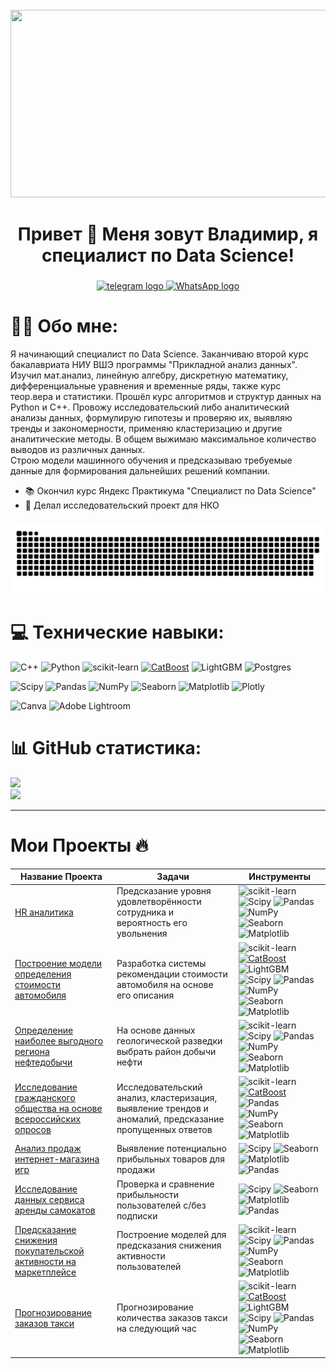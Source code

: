 <br clear="both">

<div align="center">
  <img height="300" width="600" src="https://user-images.githubusercontent.com/74038190/225813708-98b745f2-7d22-48cf-9150-083f1b00d6c9.gif"  />
</div>

###

<h1 align="center">Привет 👋 Меня зовут Владимир, я специалист по Data Science!</h1>

###

###

<div align="center">
  <a href="https://t.me/vovankalinovskii" target="_blank">
    <img src="https://img.shields.io/static/v1?message=Telegram&logo=telegram&label=&color=2CA5E0&logoColor=white&labelColor=&style=for-the-badge" height="25" alt="telegram logo"  />
  </a>
  <a href="https://wa.me/79055512531" target="_blank">
    <img src="https://img.shields.io/static/v1?message=WhatsApp&logo=whatsapp&label=&color=25D366&logoColor=white&labelColor=&style=for-the-badge" height="25" alt="WhatsApp logo"  />
  </a>
</div>

###


###



# 🧑‍💻 Обо мне:
Я начинающий специалист по Data Science. Заканчиваю второй курс бакалавриата НИУ ВШЭ программы "Прикладной анализ данных". Изучил мат.анализ, линейную алгебру, дискретную математику, дифференциальные уравнения и временные ряды, также курс теор.вера и статистики. Прошёл курс алгоритмов и структур данных на Python и C++. 
Провожу исследовательский либо аналитический анализы данных, формулирую гипотезы и проверяю их, выявляю тренды и закономерности, применяю кластеризацию и другие аналитические методы. В общем выжимаю максимальное количество выводов из различных данных.            
Строю модели машинного обучения и предсказываю требуемые данные для формирования дальнейших решений компании.
- 📚 Окончил курс Яндекс Практикума "Cпециалист по Data Science"
- 🔎 Делал исследовательский проект для НКО

###

<p align="center">
 <img width="600" src="snake/github-snake.svg" alt="snake"/>
</p>

###

# 💻 Технические навыки:
![C++](https://img.shields.io/badge/c++-%2300599C.svg?style=for-the-badge&logo=c%2B%2B&logoColor=white) 
![Python](https://img.shields.io/badge/python-3670A0?style=for-the-badge&logo=python&logoColor=ffdd54)
![scikit-learn](https://img.shields.io/badge/scikit--learn-%23F7931E.svg?style=for-the-badge&logo=scikit-learn&logoColor=white)
[![CatBoost](https://img.shields.io/badge/CatBoost-%232671E5.svg?style=for-the-badge&logo=catboost&logoColor=white)](https://catboost.ai/)
![LightGBM](https://img.shields.io/badge/LightGBM-%2364B02E.svg?style=for-the-badge&logo=lightgbm&logoColor=white)
![Postgres](https://img.shields.io/badge/postgres-%23316192.svg?style=for-the-badge&logo=postgresql&logoColor=white) 

![Scipy](https://img.shields.io/badge/SciPy-%230C55A5.svg?style=for-the-badge&logo=scipy&logoColor=%white)
![Pandas](https://img.shields.io/badge/pandas-%23150458.svg?style=for-the-badge&logo=pandas&logoColor=white) 
![NumPy](https://img.shields.io/badge/numpy-%23013243.svg?style=for-the-badge&logo=numpy&logoColor=white) 
![Seaborn](https://img.shields.io/badge/Seaborn-%230095D5.svg?style=for-the-badge&logo=seaborn&logoColor=white)
![Matplotlib](https://img.shields.io/badge/Matplotlib-%23ffffff.svg?style=for-the-badge&logo=Matplotlib&logoColor=black) 
![Plotly](https://img.shields.io/badge/Plotly-%233F4F75.svg?style=for-the-badge&logo=plotly&logoColor=white) 

![Canva](https://img.shields.io/badge/Canva-%2300C4CC.svg?style=for-the-badge&logo=Canva&logoColor=white) 
![Adobe Lightroom](https://img.shields.io/badge/Adobe%20Lightroom-31A8FF.svg?style=for-the-badge&logo=Adobe%20Lightroom&logoColor=white) 


# 📊 GitHub статистика:
![](https://github-readme-streak-stats.herokuapp.com/?user=underplintus&theme=radical&hide_border=false)<br/>
![](https://github-readme-stats.vercel.app/api/top-langs/?username=underplintus&theme=radical&hide_border=false&include_all_commits=false&count_private=false&layout=compact)

          
---
# Мои Проекты 🔥

| Название Проекта | Задачи       | Инструменты                                             |
|------------------|----------------|----------------------------------------------------|
| [HR аналитика](https://github.com/underplintus/Portfolio/blob/main/HR)        | Предсказание уровня удовлетворённости сотрудника и вероятность его увольнения | ![scikit-learn](https://img.shields.io/badge/scikit--learn-%23F7931E.svg?style=flat-square&logo=scikit-learn&logoColor=white) ![Scipy](https://img.shields.io/badge/SciPy-%230C55A5.svg?style=flat-square&logo=scipy&logoColor=%white) ![Pandas](https://img.shields.io/badge/pandas-%23150458.svg?style=flat-square&logo=pandas&logoColor=white) ![NumPy](https://img.shields.io/badge/numpy-%23013243.svg?style=flat-square&logo=numpy&logoColor=white) ![Seaborn](https://img.shields.io/badge/Seaborn-%230095D5.svg?style=flat-square&logo=seaborn&logoColor=white) ![Matplotlib](https://img.shields.io/badge/Matplotlib-%23ffffff.svg?style=flat-square&logo=Matplotlib&logoColor=black) |
| [Построение модели определения стоимости автомобиля](https://github.com/underplintus/Portfolio/blob/main/car_cost)        | Разработка системы рекомендации стоимости автомобиля на основе его описания |![scikit-learn](https://img.shields.io/badge/scikit--learn-%23F7931E.svg?style=flat-square&logo=scikit-learn&logoColor=white) [![CatBoost](https://img.shields.io/badge/CatBoost-%232671E5.svg?style=flat-square&logo=catboost&logoColor=white)](https://catboost.ai/) ![LightGBM](https://img.shields.io/badge/LightGBM-%2364B02E.svg?style=flat-square&logo=lightgbm&logoColor=white)![Scipy](https://img.shields.io/badge/SciPy-%230C55A5.svg?style=flat-square&logo=scipy&logoColor=%white) ![Pandas](https://img.shields.io/badge/pandas-%23150458.svg?style=flat-square&logo=pandas&logoColor=white) ![NumPy](https://img.shields.io/badge/numpy-%23013243.svg?style=flat-square&logo=numpy&logoColor=white) ![Seaborn](https://img.shields.io/badge/Seaborn-%230095D5.svg?style=flat-square&logo=seaborn&logoColor=white) ![Matplotlib](https://img.shields.io/badge/Matplotlib-%23ffffff.svg?style=flat-square&logo=Matplotlib&logoColor=black)  |
| [Определение наиболее выгодного региона нефтедобычи](https://github.com/underplintus/Portfolio/blob/main/expansion_regions)        | На основе данных геологической разведки выбрать район добычи нефти| ![scikit-learn](https://img.shields.io/badge/scikit--learn-%23F7931E.svg?style=flat-square&logo=scikit-learn&logoColor=white) ![Scipy](https://img.shields.io/badge/SciPy-%230C55A5.svg?style=flat-square&logo=scipy&logoColor=%white) ![Pandas](https://img.shields.io/badge/pandas-%23150458.svg?style=flat-square&logo=pandas&logoColor=white) ![NumPy](https://img.shields.io/badge/numpy-%23013243.svg?style=flat-square&logo=numpy&logoColor=white) ![Seaborn](https://img.shields.io/badge/Seaborn-%230095D5.svg?style=flat-square&logo=seaborn&logoColor=white) ![Matplotlib](https://img.shields.io/badge/Matplotlib-%23ffffff.svg?style=flat-square&logo=Matplotlib&logoColor=black) |
| [Исследование гражданского общества на основе всероссийских опросов](https://github.com/underplintus/Portfolio/blob/main/NKO)        | Исследовательский анализ, кластеризация, выявление трендов и аномалий, предсказание пропущенных ответов |![scikit-learn](https://img.shields.io/badge/scikit--learn-%23F7931E.svg?style=flat-square&logo=scikit-learn&logoColor=white) [![CatBoost](https://img.shields.io/badge/CatBoost-%232671E5.svg?style=flat-square&logo=catboost&logoColor=white)](https://catboost.ai/) ![Pandas](https://img.shields.io/badge/pandas-%23150458.svg?style=flat-square&logo=pandas&logoColor=white) ![NumPy](https://img.shields.io/badge/numpy-%23013243.svg?style=flat-square&logo=numpy&logoColor=white) ![Seaborn](https://img.shields.io/badge/Seaborn-%230095D5.svg?style=flat-square&logo=seaborn&logoColor=white) ![Matplotlib](https://img.shields.io/badge/Matplotlib-%23ffffff.svg?style=flat-square&logo=Matplotlib&logoColor=black)  |
| [Анализ продаж интернет-магазина игр](https://github.com/underplintus/Portfolio/blob/main/games)        | Выявление потенциально прибыльных товаров для продажи | ![Scipy](https://img.shields.io/badge/SciPy-%230C55A5.svg?style=flat-square&logo=scipy&logoColor=%white) ![Seaborn](https://img.shields.io/badge/Seaborn-%230095D5.svg?style=flat-square&logo=seaborn&logoColor=white) ![Matplotlib](https://img.shields.io/badge/Matplotlib-%23ffffff.svg?style=flat-square&logo=Matplotlib&logoColor=black) ![Pandas](https://img.shields.io/badge/pandas-%23150458.svg?style=flat-square&logo=pandas&logoColor=white)  |
| [Исследование данных сервиса аренды самокатов](https://github.com/underplintus/Portfolio/blob/main/samokaty)        | Проверка и сравнение прибыльности пользователей с/без подписки | ![Scipy](https://img.shields.io/badge/SciPy-%230C55A5.svg?style=flat-square&logo=scipy&logoColor=%white) ![Seaborn](https://img.shields.io/badge/Seaborn-%230095D5.svg?style=flat-square&logo=seaborn&logoColor=white) ![Matplotlib](https://img.shields.io/badge/Matplotlib-%23ffffff.svg?style=flat-square&logo=Matplotlib&logoColor=black) ![Pandas](https://img.shields.io/badge/pandas-%23150458.svg?style=flat-square&logo=pandas&logoColor=white) |
| [Предсказание снижения покупательской активности на маркетплейсе](https://github.com/underplintus/Portfolio/blob/main/web_shop)        | Построение моделей для предсказания снижения активности пользователей | ![scikit-learn](https://img.shields.io/badge/scikit--learn-%23F7931E.svg?style=flat-square&logo=scikit-learn&logoColor=white) ![Scipy](https://img.shields.io/badge/SciPy-%230C55A5.svg?style=flat-square&logo=scipy&logoColor=%white) ![Pandas](https://img.shields.io/badge/pandas-%23150458.svg?style=flat-square&logo=pandas&logoColor=white) ![NumPy](https://img.shields.io/badge/numpy-%23013243.svg?style=flat-square&logo=numpy&logoColor=white) ![Seaborn](https://img.shields.io/badge/Seaborn-%230095D5.svg?style=flat-square&logo=seaborn&logoColor=white) ![Matplotlib](https://img.shields.io/badge/Matplotlib-%23ffffff.svg?style=flat-square&logo=Matplotlib&logoColor=black) |
| [Прогнозирование заказов такси](https://github.com/underplintus/Portfolio/blob/main/taxi)        | Прогнозирование количества заказов такси на следующий час |![scikit-learn](https://img.shields.io/badge/scikit--learn-%23F7931E.svg?style=flat-square&logo=scikit-learn&logoColor=white) [![CatBoost](https://img.shields.io/badge/CatBoost-%232671E5.svg?style=flat-square&logo=catboost&logoColor=white)](https://catboost.ai/) ![LightGBM](https://img.shields.io/badge/LightGBM-%2364B02E.svg?style=flat-square&logo=lightgbm&logoColor=white)![Scipy](https://img.shields.io/badge/SciPy-%230C55A5.svg?style=flat-square&logo=scipy&logoColor=%white) ![Pandas](https://img.shields.io/badge/pandas-%23150458.svg?style=flat-square&logo=pandas&logoColor=white) ![NumPy](https://img.shields.io/badge/numpy-%23013243.svg?style=flat-square&logo=numpy&logoColor=white) ![Seaborn](https://img.shields.io/badge/Seaborn-%230095D5.svg?style=flat-square&logo=seaborn&logoColor=white) ![Matplotlib](https://img.shields.io/badge/Matplotlib-%23ffffff.svg?style=flat-square&logo=Matplotlib&logoColor=black) |



